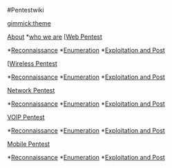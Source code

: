 <!--
  -- Name of your wiki
  -- Do NOT remove the leading `#` character.
  -->

#Pentestwiki


<!--
  -- Default theme
  -- (Read: http://dynalon.github.io/mdwiki/#!customizing.md#Theme_chooser)
  -->

[gimmick:theme](spacelab)


<!--
  -- Navigation
  -- (Read: http://dynalon.github.io/mdwiki/#!quickstart.md#Adding_a_navigation)
  -->
[About]()
 *[who we are](pages/about.md)
[[Web Pentest]()

 *[Reconnaissance](pages/webpentest.md)
 *[Enumeration](pages/webpentest.md)
 *[Exploitation and Post](pages/webpentest.md)

[[Wireless Pentest]()

 *[Reconnaissance](pages/webpentest.md)
 *[Enumeration](pages/webpentest.md)
 *[Exploitation and Post](pages/webpentest.md)

[Network Pentest]()

 *[Reconnaissance](pages/webpentest.md)
 *[Enumeration](pages/webpentest.md)
 *[Exploitation and Post](pages/webpentest.md)

[VOIP Pentest]()

 *[Reconnaissance](pages/webpentest.md)
 *[Enumeration](pages/webpentest.md)
 *[Exploitation and Post](pages/webpentest.md)

[Mobile Pentest]()

 *[Reconnaissance](pages/webpentest.md)
 *[Enumeration](pages/webpentest.md)
 *[Exploitation and Post](pages/webpentest.md)

<!-- A more complex navigation example: ----------------------------------------

[Menu Item 1]()

  * # SubMenu Heading 1
  * [SubMenu Item 1](pages/subitem1.md)
  * [SubMenu Item 2](pages/subitem2.md)
  - - - -
  * # SubMenu Heading 2
  * [SubMenu Item 3](pages/subitem3.md)
  - - - -
  * # SubMenu Heading 3
  * [SubMenu Item 3](pages/subitem3.md)

[Menu Item 2](pages/item2.md)

[Menu Item 3](pages/item3.md)

---------------------------------------------------------------------------- -->

<!--
  -- Change the Language
  -- Could be useful when there's more than one language wiki.
  -->

<!--
[Change the Language]()

  * [English (United States)](/en_US/)
  * [English (United Kingdom)](/en_GB/)
  * [Italian](/it/)
-->

<!--
  -- Let the user choose a theme
  -- (Read: http://dynalon.github.io/mdwiki/#!quickstart.md#Adding_a_navigation)
  -->

<!--
[gimmick:themechooser](Choose theme)
-->
